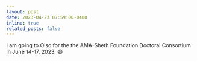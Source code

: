 ```yaml
---
layout: post
date: 2023-04-23 07:59:00-0400
inline: true
related_posts: false
---
```


I am going to Olso for the the AMA-Sheth Foundation Doctoral Consortium in June 14-17, 2023. :smile:
